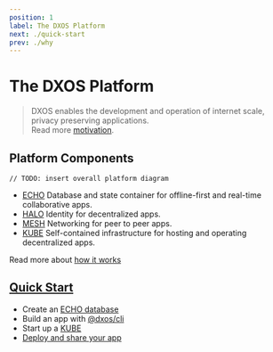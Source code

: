```yaml
---
position: 1
label: The DXOS Platform
next: ./quick-start
prev: ./why
---
```

# The DXOS Platform

> DXOS enables the development and operation of internet scale, privacy preserving applications. <br/> Read more [motivation](why.md).

## Platform Components
`// TODO: insert overall platform diagram`
- [ECHO](echo) Database and state container for offline-first and real-time collaborative apps.
- [HALO](halo) Identity for decentralized apps.
- [MESH](mesh) Networking for peer to peer apps.
- [KUBE](kube) Self-contained infrastructure for hosting and operating decentralized apps.

Read more about [how it works](how-it-works)

## [Quick Start](quick-start.md)
- Create an [ECHO database](quick-start#using-an-echo-database-for-state-consensus)
- Build an app with [@dxos/cli](quick-start#creating-apps)
- Start up a [KUBE](quick-start#starting-a-kube)
- [Deploy and share your app](quick-start#deploying-your-app-to-a-kube)

